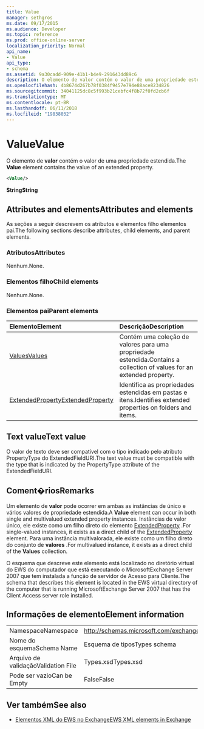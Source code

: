 ```yaml
---
title: Value
manager: sethgros
ms.date: 09/17/2015
ms.audience: Developer
ms.topic: reference
ms.prod: office-online-server
localization_priority: Normal
api_name:
- Value
api_type:
- schema
ms.assetid: 9a30cadd-909e-41b1-b4e9-291643dd89c6
description: O elemento de valor contém o valor de uma propriedade estendida.
ms.openlocfilehash: 4b8674d267b78f0384f9457e794e88ace8234826
ms.sourcegitcommit: 34041125dc8c5f993b21cebfc4f8b72f0fd2cb6f
ms.translationtype: MT
ms.contentlocale: pt-BR
ms.lasthandoff: 06/11/2018
ms.locfileid: "19838032"
---
```

# <a name="value"></a><span data-ttu-id="83116-103">Value</span><span class="sxs-lookup"><span data-stu-id="83116-103">Value</span></span>

<span data-ttu-id="83116-104">O elemento de **valor** contém o valor de uma propriedade estendida.</span><span class="sxs-lookup"><span data-stu-id="83116-104">The **Value** element contains the value of an extended property.</span></span> 
  
```xml
<Value/>
```

<span data-ttu-id="83116-105">**String**</span><span class="sxs-lookup"><span data-stu-id="83116-105">**String**</span></span>

## <a name="attributes-and-elements"></a><span data-ttu-id="83116-106">Attributes and elements</span><span class="sxs-lookup"><span data-stu-id="83116-106">Attributes and elements</span></span>

<span data-ttu-id="83116-107">As seções a seguir descrevem os atributos e elementos filho elementos pai.</span><span class="sxs-lookup"><span data-stu-id="83116-107">The following sections describe attributes, child elements, and parent elements.</span></span>
  
### <a name="attributes"></a><span data-ttu-id="83116-108">Atributos</span><span class="sxs-lookup"><span data-stu-id="83116-108">Attributes</span></span>

<span data-ttu-id="83116-109">Nenhum.</span><span class="sxs-lookup"><span data-stu-id="83116-109">None.</span></span>
  
### <a name="child-elements"></a><span data-ttu-id="83116-110">Elementos filho</span><span class="sxs-lookup"><span data-stu-id="83116-110">Child elements</span></span>

<span data-ttu-id="83116-111">Nenhum.</span><span class="sxs-lookup"><span data-stu-id="83116-111">None.</span></span>
  
### <a name="parent-elements"></a><span data-ttu-id="83116-112">Elementos pai</span><span class="sxs-lookup"><span data-stu-id="83116-112">Parent elements</span></span>

|<span data-ttu-id="83116-113">**Elemento**</span><span class="sxs-lookup"><span data-stu-id="83116-113">**Element**</span></span>|<span data-ttu-id="83116-114">**Descrição**</span><span class="sxs-lookup"><span data-stu-id="83116-114">**Description**</span></span>|
|:-----|:-----|
|[<span data-ttu-id="83116-115">Values</span><span class="sxs-lookup"><span data-stu-id="83116-115">Values</span></span>](values.md) <br/> |<span data-ttu-id="83116-116">Contém uma coleção de valores para uma propriedade estendida.</span><span class="sxs-lookup"><span data-stu-id="83116-116">Contains a collection of values for an extended property.</span></span>  <br/> |
|[<span data-ttu-id="83116-117">ExtendedProperty</span><span class="sxs-lookup"><span data-stu-id="83116-117">ExtendedProperty</span></span>](extendedproperty.md) <br/> |<span data-ttu-id="83116-118">Identifica as propriedades estendidas em pastas e itens.</span><span class="sxs-lookup"><span data-stu-id="83116-118">Identifies extended properties on folders and items.</span></span>  <br/> |
   
## <a name="text-value"></a><span data-ttu-id="83116-119">Text value</span><span class="sxs-lookup"><span data-stu-id="83116-119">Text value</span></span>

<span data-ttu-id="83116-120">O valor de texto deve ser compatível com o tipo indicado pelo atributo PropertyType do ExtendedFieldURI.</span><span class="sxs-lookup"><span data-stu-id="83116-120">The text value must be compatible with the type that is indicated by the PropertyType attribute of the ExtendedFieldURI.</span></span>
  
## <a name="remarks"></a><span data-ttu-id="83116-121">Coment�rios</span><span class="sxs-lookup"><span data-stu-id="83116-121">Remarks</span></span>

<span data-ttu-id="83116-122">Um elemento de **valor** pode ocorrer em ambas as instâncias de único e vários valores de propriedade estendida.</span><span class="sxs-lookup"><span data-stu-id="83116-122">A **Value** element can occur in both single and multivalued extended property instances.</span></span> <span data-ttu-id="83116-123">Instâncias de valor único, ele existe como um filho direto do elemento [ExtendedProperty](extendedproperty.md) .</span><span class="sxs-lookup"><span data-stu-id="83116-123">For single-valued instances, it exists as a direct child of the [ExtendedProperty](extendedproperty.md) element.</span></span> <span data-ttu-id="83116-124">Para uma instância multivalorada, ele existe como um filho direto do conjunto de **valores** .</span><span class="sxs-lookup"><span data-stu-id="83116-124">For multivalued instance, it exists as a direct child of the **Values** collection.</span></span> 
  
<span data-ttu-id="83116-125">O esquema que descreve este elemento está localizado no diretório virtual do EWS do computador que está executando o MicrosoftExchange Server 2007 que tem instalada a função de servidor de Acesso para Cliente.</span><span class="sxs-lookup"><span data-stu-id="83116-125">The schema that describes this element is located in the EWS virtual directory of the computer that is running MicrosoftExchange Server 2007 that has the Client Access server role installed.</span></span>
  
## <a name="element-information"></a><span data-ttu-id="83116-126">Informações de elemento</span><span class="sxs-lookup"><span data-stu-id="83116-126">Element information</span></span>

|||
|:-----|:-----|
|<span data-ttu-id="83116-127">Namespace</span><span class="sxs-lookup"><span data-stu-id="83116-127">Namespace</span></span>  <br/> |http://schemas.microsoft.com/exchange/services/2006/types  <br/> |
|<span data-ttu-id="83116-128">Nome do esquema</span><span class="sxs-lookup"><span data-stu-id="83116-128">Schema Name</span></span>  <br/> |<span data-ttu-id="83116-129">Esquema de tipos</span><span class="sxs-lookup"><span data-stu-id="83116-129">Types schema</span></span>  <br/> |
|<span data-ttu-id="83116-130">Arquivo de validação</span><span class="sxs-lookup"><span data-stu-id="83116-130">Validation File</span></span>  <br/> |<span data-ttu-id="83116-131">Types.xsd</span><span class="sxs-lookup"><span data-stu-id="83116-131">Types.xsd</span></span>  <br/> |
|<span data-ttu-id="83116-132">Pode ser vazio</span><span class="sxs-lookup"><span data-stu-id="83116-132">Can be Empty</span></span>  <br/> |<span data-ttu-id="83116-133">False</span><span class="sxs-lookup"><span data-stu-id="83116-133">False</span></span>  <br/> |
   
## <a name="see-also"></a><span data-ttu-id="83116-134">Ver também</span><span class="sxs-lookup"><span data-stu-id="83116-134">See also</span></span>

- [<span data-ttu-id="83116-135">Elementos XML do EWS no Exchange</span><span class="sxs-lookup"><span data-stu-id="83116-135">EWS XML elements in Exchange</span></span>](ews-xml-elements-in-exchange.md)

